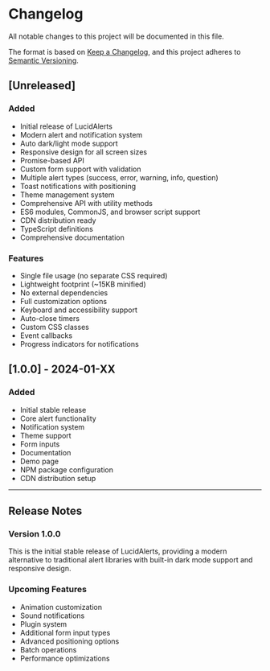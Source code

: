 # Changelog

All notable changes to this project will be documented in this file.

The format is based on [Keep a Changelog](https://keepachangelog.com/en/1.0.0/),
and this project adheres to [Semantic Versioning](https://semver.org/spec/v2.0.0.html).

## [Unreleased]

### Added
- Initial release of LucidAlerts
- Modern alert and notification system
- Auto dark/light mode support
- Responsive design for all screen sizes
- Promise-based API
- Custom form support with validation
- Multiple alert types (success, error, warning, info, question)
- Toast notifications with positioning
- Theme management system
- Comprehensive API with utility methods
- ES6 modules, CommonJS, and browser script support
- CDN distribution ready
- TypeScript definitions
- Comprehensive documentation

### Features
- Single file usage (no separate CSS required)
- Lightweight footprint (~15KB minified)
- No external dependencies
- Full customization options
- Keyboard and accessibility support
- Auto-close timers
- Custom CSS classes
- Event callbacks
- Progress indicators for notifications

## [1.0.0] - 2024-01-XX

### Added
- Initial stable release
- Core alert functionality
- Notification system
- Theme support
- Form inputs
- Documentation
- Demo page
- NPM package configuration
- CDN distribution setup

---

## Release Notes

### Version 1.0.0
This is the initial stable release of LucidAlerts, providing a modern alternative to traditional alert libraries with built-in dark mode support and responsive design.

### Upcoming Features
- Animation customization
- Sound notifications
- Plugin system
- Additional form input types
- Advanced positioning options
- Batch operations
- Performance optimizations